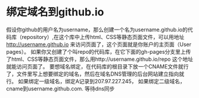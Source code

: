 # 绑定域名到github.io

假设你github的用户名为username，那么创建一个名为username.github.io的代码库（repository）,在这个库中上传html、CSS等静态页面文件，可以用地址 http://username.github.io 来访问页面了，这个页面就是你账户的主页面（User pages）。
如果你又创建了个叫repo的代码库，在它下面的gh-pages分支里上传了html、CSS等静态页面文件，那么用http://username.github.io/repo 这个地址就能访问页面了。
要想域名绑定，在代码库的根目录下放一个CNAME文件就行了，文件里写上想要绑定的域名，然后在域名DNS管理的后台网站建立指向就行。
如果绑定一级域名，绑定A记录到207.97.227.245，
如果绑定二级域名，cname到username.github.com.
等待dns同步